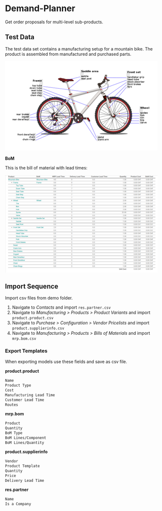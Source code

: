 # Demand-Planner

Get order proposals for multi-level sub-products.

## Test Data

The test data set contains a manufacturing setup for a mountain bike. The product is assembled from manufactured and purchased parts.

![](demand_planner_demo/static/description/Mountain%20Bike.png)

**BoM**

This is the bill of material with lead times:

![](demand_planner_demo/static/description/BoM.png)

## Import Sequence

Import csv files from demo folder.

1. Navigate to *Contacts* and import `res.partner.csv`
2. Navigate to *Manufacturing > Products > Product Variants* and import `product.product.csv`
3. Navigate to *Purchase > Configuration > Vendor Pricelists* and import `product.supplierinfo.csv`
4. Navigate to *Manufacturing > Products > Bills of Materials* and import `mrp.bom.csv`

### Export Templates

When exporting models use these fields and save as csv file.

**product.product**

```
Name
Product Type
Cost
Manufacturing Lead Time
Customer Lead Time
Routes
```

**mrp.bom**

```
Product
Quantity
BoM Type
BoM Lines/Component
BoM Lines/Quantity
```

**product.supplierinfo**

```
Vendor
Product Template
Quantity
Price
Delivery Lead Time
```

**res.partner**

```
Name
Is a Company
```

